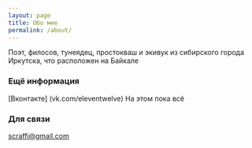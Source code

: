 ```yaml
---
layout: page
title: Обо мне
permalink: /about/
---
```


Поэт, филосов, тунеядец, простокваш и экивук из сибирского города Иркутска, что расположен на Байкале

### Ещё информация

[Вконтакте] (vk.com/eleventwelve)
На этом пока всё

### Для связи

[scraffi@gmail.com](mailto:scraffi@gmail.com)
